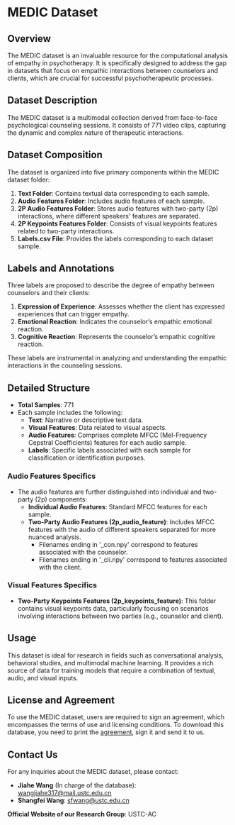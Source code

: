 # MEDIC Dataset

## Overview

The MEDIC dataset is an invaluable resource for the computational analysis of empathy in psychotherapy. It is specifically designed to address the gap in datasets that focus on empathic interactions between counselors and clients, which are crucial for successful psychotherapeutic processes.

## Dataset Description

The MEDIC dataset is a multimodal collection derived from face-to-face psychological counseling sessions. It consists of 771 video clips, capturing the dynamic and complex nature of therapeutic interactions.

## Dataset Composition

The dataset is organized into five primary components within the MEDIC dataset folder:

1. **Text Folder**: Contains textual data corresponding to each sample.
2. **Audio Features Folder**: Includes audio features of each sample.
3. **2P Audio Features Folder**: Stores audio features with two-party (2p) interactions, where different speakers' features are separated.
4. **2P Keypoints Features Folder**: Consists of visual keypoints features related to two-party interactions.
5. **Labels.csv File**: Provides the labels corresponding to each dataset sample.

## Labels and Annotations

Three labels are proposed to describe the degree of empathy between counselors and their clients:

1. **Expression of Experience**: Assesses whether the client has expressed experiences that can trigger empathy.
2. **Emotional Reaction**: Indicates the counselor’s empathic emotional reaction.
3. **Cognitive Reaction**: Represents the counselor’s empathic cognitive reaction.

These labels are instrumental in analyzing and understanding the empathic interactions in the counseling sessions.

## Detailed Structure

- **Total Samples**: 771
- Each sample includes the following:
  - **Text**: Narrative or descriptive text data.
  - **Visual Features**: Data related to visual aspects.
  - **Audio Features**: Comprises complete MFCC (Mel-Frequency Cepstral Coefficients) features for each audio sample.
  - **Labels**: Specific labels associated with each sample for classification or identification purposes.

### Audio Features Specifics

- The audio features are further distinguished into individual and two-party (2p) components:
  - **Individual Audio Features**: Standard MFCC features for each sample.
  - **Two-Party Audio Features (2p_audio_feature)**: Includes MFCC features with the audio of different speakers separated for more nuanced analysis.
    - Filenames ending in '_con.npy' correspond to features associated with the counselor.
    - Filenames ending in '_cli.npy' correspond to features associated with the client.

### Visual Features Specifics

- **Two-Party Keypoints Features (2p_keypoints_feature)**: This folder contains visual keypoints data, particularly focusing on scenarios involving interactions between two parties (e.g., counselor and client).

## Usage

This dataset is ideal for research in fields such as conversational analysis, behavioral studies, and multimodal machine learning. It provides a rich source of data for training models that require a combination of textual, audio, and visual inputs.

## License and Agreement

To use the MEDIC dataset, users are required to sign an agreement, which encompasses the terms of use and licensing conditions. To download this database, you need to print the [agreement](https://github.com/Lovpine/MEDIC/blob/main/Release-Aggrement.pdf), sign it and send it to us.

## Contact Us

For any inquiries about the MEDIC dataset, please contact:

- **Jiahe Wang** (In charge of the database): [wangjiahe317@mail.ustc.edu.cn](mailto:wangjiahe317@mail.ustc.edu.cn)
- **Shangfei Wang**: [sfwang@ustc.edu.cn](mailto:sfwang@ustc.edu.cn)

**Official Website of our Research Group**: USTC-AC

